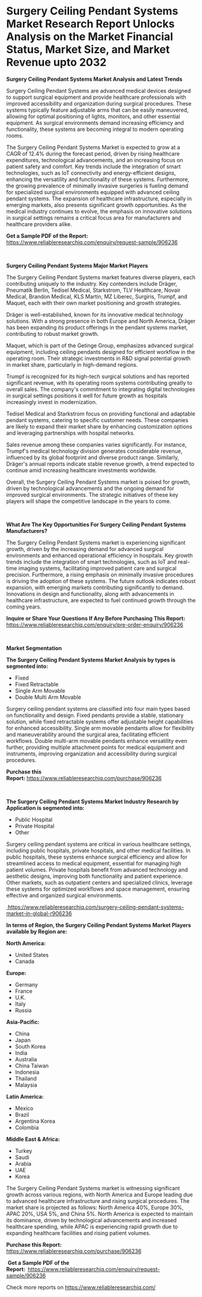 <p><h1>Surgery Ceiling Pendant Systems Market Research Report Unlocks Analysis on the Market Financial Status, Market Size, and Market Revenue upto 2032</h1></p><p><strong>Surgery Ceiling Pendant Systems Market Analysis and Latest Trends</strong></p>
<p><p>Surgery Ceiling Pendant Systems are advanced medical devices designed to support surgical equipment and provide healthcare professionals with improved accessibility and organization during surgical procedures. These systems typically feature adjustable arms that can be easily maneuvered, allowing for optimal positioning of lights, monitors, and other essential equipment. As surgical environments demand increasing efficiency and functionality, these systems are becoming integral to modern operating rooms.</p><p>The Surgery Ceiling Pendant Systems Market is expected to grow at a CAGR of 12.4% during the forecast period, driven by rising healthcare expenditures, technological advancements, and an increasing focus on patient safety and comfort. Key trends include the integration of smart technologies, such as IoT connectivity and energy-efficient designs, enhancing the versatility and functionality of these systems. Furthermore, the growing prevalence of minimally invasive surgeries is fueling demand for specialized surgical environments equipped with advanced ceiling pendant systems. The expansion of healthcare infrastructure, especially in emerging markets, also presents significant growth opportunities. As the medical industry continues to evolve, the emphasis on innovative solutions in surgical settings remains a critical focus area for manufacturers and healthcare providers alike.</p></p>
<p><strong>Get a Sample PDF of the Report:&nbsp;</strong> <a href="https://www.reliableresearchiq.com/enquiry/request-sample/906236?utm_campaign=2463&utm_medium=2&utm_source=Github&utm_content=ia&utm_term=21032025&utm_id=surgery-ceiling-pendant-systems">https://www.reliableresearchiq.com/enquiry/request-sample/906236</a></p>
<p>&nbsp;</p>
<p><strong>Surgery Ceiling Pendant Systems Major Market Players</strong></p>
<p><p>The Surgery Ceiling Pendant Systems market features diverse players, each contributing uniquely to the industry. Key contenders include Dräger, Pneumatik Berlin, Tedisel Medical, Starkstrom, TLV Healthcare, Novair Medical, Brandon Medical, KLS Martin, MZ Liberec, Surgiris, Trumpf, and Maquet, each with their own market positioning and growth strategies.</p><p>Dräger is well-established, known for its innovative medical technology solutions. With a strong presence in both Europe and North America, Dräger has been expanding its product offerings in the pendant systems market, contributing to robust market growth. </p><p>Maquet, which is part of the Getinge Group, emphasizes advanced surgical equipment, including ceiling pendants designed for efficient workflow in the operating room. Their strategic investments in R&D signal potential growth in market share, particularly in high-demand regions.</p><p>Trumpf is recognized for its high-tech surgical solutions and has reported significant revenue, with its operating room systems contributing greatly to overall sales. The company's commitment to integrating digital technologies in surgical settings positions it well for future growth as hospitals increasingly invest in modernization.</p><p>Tedisel Medical and Starkstrom focus on providing functional and adaptable pendant systems, catering to specific customer needs. These companies are likely to expand their market share by enhancing customization options and leveraging partnerships with hospital networks.</p><p>Sales revenue among these companies varies significantly. For instance, Trumpf's medical technology division generates considerable revenue, influenced by its global footprint and diverse product range. Similarly, Dräger's annual reports indicate stable revenue growth, a trend expected to continue amid increasing healthcare investments worldwide.</p><p>Overall, the Surgery Ceiling Pendant Systems market is poised for growth, driven by technological advancements and the ongoing demand for improved surgical environments. The strategic initiatives of these key players will shape the competitive landscape in the years to come.</p></p>
<p>&nbsp;</p>
<p><strong>What Are The Key Opportunities For Surgery Ceiling Pendant Systems Manufacturers?</strong></p>
<p><p>The Surgery Ceiling Pendant Systems market is experiencing significant growth, driven by the increasing demand for advanced surgical environments and enhanced operational efficiency in hospitals. Key growth trends include the integration of smart technologies, such as IoT and real-time imaging systems, facilitating improved patient care and surgical precision. Furthermore, a rising emphasis on minimally invasive procedures is driving the adoption of these systems. The future outlook indicates robust expansion, with emerging markets contributing significantly to demand. Innovations in design and functionality, along with advancements in healthcare infrastructure, are expected to fuel continued growth through the coming years.</p></p>
<p><strong>Inquire or Share Your Questions If Any Before Purchasing This Report:</strong> <a href="https://www.reliableresearchiq.com/enquiry/pre-order-enquiry/906236?utm_campaign=2463&utm_medium=2&utm_source=Github&utm_content=ia&utm_term=21032025&utm_id=surgery-ceiling-pendant-systems">https://www.reliableresearchiq.com/enquiry/pre-order-enquiry/906236</a></p>
<p>&nbsp;</p>
<p><strong>Market Segmentation</strong></p>
<p><strong>The Surgery Ceiling Pendant Systems Market Analysis by types is segmented into:</strong></p>
<p><ul><li>Fixed</li><li>Fixed Retractable</li><li>Single Arm Movable</li><li>Double Multi Arm Movable</li></ul></p>
<p><p>Surgery ceiling pendant systems are classified into four main types based on functionality and design. Fixed pendants provide a stable, stationary solution, while fixed retractable systems offer adjustable height capabilities for enhanced accessibility. Single arm movable pendants allow for flexibility and maneuverability around the surgical area, facilitating efficient workflows. Double multi-arm movable pendants enhance versatility even further, providing multiple attachment points for medical equipment and instruments, improving organization and accessibility during surgical procedures.</p></p>
<p><strong>Purchase this Report:&nbsp;</strong><a href="https://www.reliableresearchiq.com/purchase/906236?utm_campaign=2463&utm_medium=2&utm_source=Github&utm_content=ia&utm_term=21032025&utm_id=surgery-ceiling-pendant-systems">https://www.reliableresearchiq.com/purchase/906236</a></p>
<p>&nbsp;</p>
<p><strong>The Surgery Ceiling Pendant Systems Market Industry Research by Application is segmented into:</strong></p>
<p><ul><li>Public Hospital</li><li>Private Hospital</li><li>Other</li></ul></p>
<p><p>Surgery ceiling pendant systems are critical in various healthcare settings, including public hospitals, private hospitals, and other medical facilities. In public hospitals, these systems enhance surgical efficiency and allow for streamlined access to medical equipment, essential for managing high patient volumes. Private hospitals benefit from advanced technology and aesthetic designs, improving both functionality and patient experience. Other markets, such as outpatient centers and specialized clinics, leverage these systems for optimized workflows and space management, ensuring effective and organized surgical environments.</p></p>
<p><a href="https://www.reliableresearchiq.com/surgery-ceiling-pendant-systems-market-in-global-r906236?utm_campaign=2463&utm_medium=2&utm_source=Github&utm_content=ia&utm_term=21032025&utm_id=surgery-ceiling-pendant-systems">&nbsp;https://www.reliableresearchiq.com/surgery-ceiling-pendant-systems-market-in-global-r906236</a></p>
<p><strong>In terms of Region, the Surgery Ceiling Pendant Systems Market Players available by Region are:</strong></p>
<p>
    <p> <strong> North America: </strong>
        <ul>
            <li>United States</li>
            <li>Canada</li>
        </ul>
        </p> 
    <p> <strong> Europe: </strong>
        <ul>
            <li>Germany</li>
            <li>France</li>
            <li>U.K.</li>
            <li>Italy</li>
            <li>Russia</li>
        </ul>
        </p> 
    <p> <strong> Asia-Pacific: </strong>
        <ul>
            <li>China</li>
            <li>Japan</li>
            <li>South Korea</li>
            <li>India</li>
            <li>Australia</li>
            <li>China Taiwan</li>
            <li>Indonesia</li>
            <li>Thailand</li>
            <li>Malaysia</li>
        </ul>
        </p> 
    <p> <strong> Latin America: </strong>
        <ul>
            <li>Mexico</li>
            <li>Brazil</li>
            <li>Argentina Korea</li>
            <li>Colombia</li>
        </ul>
        </p> 
    <p> <strong> Middle East & Africa: </strong>
        <ul>
            <li>Turkey</li>
            <li>Saudi</li>
            <li>Arabia</li>
            <li>UAE</li>
            <li>Korea</li>
        </ul>
    </p>
    </p>
<p><p>The Surgery Ceiling Pendant Systems market is witnessing significant growth across various regions, with North America and Europe leading due to advanced healthcare infrastructure and rising surgical procedures. The market share is projected as follows: North America 40%, Europe 30%, APAC 20%, USA 5%, and China 5%. North America is expected to maintain its dominance, driven by technological advancements and increased healthcare spending, while APAC is experiencing rapid growth due to expanding healthcare facilities and rising patient volumes.</p></p>
<p><strong>Purchase this Report: </strong><a href="https://www.reliableresearchiq.com/purchase/906236?utm_campaign=2463&utm_medium=2&utm_source=Github&utm_content=ia&utm_term=21032025&utm_id=surgery-ceiling-pendant-systems">https://www.reliableresearchiq.com/purchase/906236</a></p>
<p>&nbsp;<strong>Get a Sample PDF of the Report:&nbsp;&nbsp;</strong><a href="https://www.reliableresearchiq.com/enquiry/request-sample/906236?utm_campaign=2463&utm_medium=2&utm_source=Github&utm_content=ia&utm_term=21032025&utm_id=surgery-ceiling-pendant-systems">https://www.reliableresearchiq.com/enquiry/request-sample/906236</a></p>
<p><strong></strong></p>
<p>Check more reports on <a href="https://www.reliableresearchiq.com/?utm_campaign=2463&utm_medium=2&utm_source=Github&utm_content=ia&utm_term=21032025&utm_id=surgery-ceiling-pendant-systems">https://www.reliableresearchiq.com/</a></p>